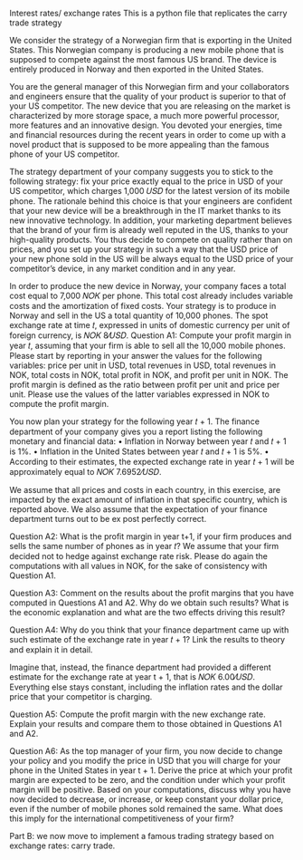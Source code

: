 Interest rates/ exchange rates This is a python file that replicates the carry trade strategy

We consider the strategy of a Norwegian firm that is exporting in the United States. This Norwegian company is producing a new mobile phone that is supposed to compete against the most famous US brand. The device is entirely produced in Norway and then exported in the United States.

You are the general manager of this Norwegian firm and your collaborators and engineers ensure that the quality of your product is superior to that of your US competitor. The new device that you are releasing on the market is characterized by more storage space, a much more powerful processor, more features and an innovative design. You devoted your energies, time and financial resources during the recent years in order to come up with a novel product that is supposed to be more appealing than the famous phone of your US competitor.

The strategy department of your company suggests you to stick to the following strategy: fix your price exactly equal to the price in USD of your US competitor, which charges 1,000 𝑈𝑆𝐷 for the latest version of its mobile phone. The rationale behind this choice is that your engineers are confident that your new device will be a breakthrough in the IT market thanks to its new innovative technology. In addition, your marketing department believes that the brand of your firm is already well reputed in the US, thanks to your high-quality products. You thus decide to compete on quality rather than on prices, and you set up your strategy in such a way that the USD price of your new phone sold in the US will be always equal to the USD price of your competitor’s device, in any market condition and in any year.

In order to produce the new device in Norway, your company faces a total cost equal to 7,000 𝑁𝑂𝐾 per phone. This total cost already includes variable costs and the amortization of fixed costs. Your strategy is to produce in Norway and sell in the US a total quantity of 10,000 phones. The spot exchange rate at time 𝑡, expressed in units of domestic currency per unit of foreign currency, is 𝑁𝑂𝐾 8⁄𝑈𝑆𝐷. Question A1: Compute your profit margin in year 𝑡, assuming that your firm is able to sell all the 10,000 mobile phones. Please start by reporting in your answer the values for the following variables: price per unit in USD, total revenues in USD, total revenues in NOK, total costs in NOK, total profit in NOK, and profit per unit in NOK. The profit margin is defined as the ratio between profit per unit and price per unit. Please use the values of the latter variables expressed in NOK to compute the profit margin.

You now plan your strategy for the following year 𝑡 + 1. The finance department of your company gives you a report listing the following monetary and financial data: • Inflation in Norway between year 𝑡 and 𝑡 + 1 is 1%. • Inflation in the United States between year 𝑡 and 𝑡 + 1 is 5%. • According to their estimates, the expected exchange rate in year 𝑡 + 1 will be approximately equal to 𝑁𝑂𝐾 7.6952⁄𝑈𝑆𝐷.

We assume that all prices and costs in each country, in this exercise, are impacted by the exact amount of inflation in that specific country, which is reported above. We also assume that the expectation of your finance department turns out to be ex post perfectly correct.

Question A2: What is the profit margin in year t+1, if your firm produces and sells the same number of phones as in year 𝑡? We assume that your firm decided not to hedge against exchange rate risk. Please do again the computations with all values in NOK, for the sake of consistency with Question A1.

Question A3: Comment on the results about the profit margins that you have computed in Questions A1 and A2. Why do we obtain such results? What is the economic explanation and what are the two effects driving this result?

Question A4: Why do you think that your finance department came up with such estimate of the exchange rate in year 𝑡 + 1? Link the results to theory and explain it in detail.

Imagine that, instead, the finance department had provided a different estimate for the exchange rate at year t + 1, that is 𝑁𝑂𝐾 6.00⁄𝑈𝑆𝐷. Everything else stays constant, including the inflation rates and the dollar price that your competitor is charging.

Question A5: Compute the profit margin with the new exchange rate. Explain your results and compare them to those obtained in Questions A1 and A2.

Question A6: As the top manager of your firm, you now decide to change your policy and you modify the price in USD that you will charge for your phone in the United States in year t + 1. Derive the price at which your profit margin are expected to be zero, and the condition under which your profit margin will be positive. Based on your computations, discuss why you have now decided to decrease, or increase, or keep constant your dollar price, even if the number of mobile phones sold remained the same. What does this imply for the international competitiveness of your firm?

Part B: we now move to implement a famous trading strategy based on exchange rates: carry trade.
